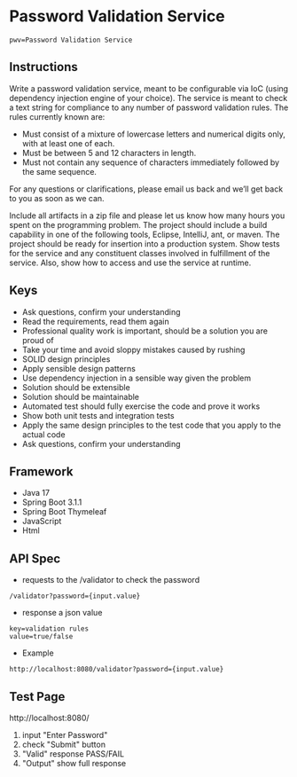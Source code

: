 # Password Validation Service
`pwv=Password Validation Service`

## Instructions

Write a password validation service, meant to be configurable via IoC (using dependency
injection engine of your choice). The service is meant to check a text string for compliance
to any number of password validation rules. The rules currently known are:

* Must consist of a mixture of lowercase letters and numerical digits only, with at least one
of each.
* Must be between 5 and 12 characters in length.
* Must not contain any sequence of characters immediately followed by the same sequence.

For any questions or clarifications, please email us back and we’ll get back to you as soon as
we can.

Include all artifacts in a zip file and please let us know how many hours you spent on the
programming problem. The project should include a build capability in one of the following
tools, Eclipse, IntelliJ, ant, or maven. The project should be ready for insertion into a
production system. Show tests for the service and any constituent classes involved in
fulfillment of the service. Also, show how to access and use the service at runtime.

## Keys

* Ask questions, confirm your understanding
* Read the requirements, read them again
* Professional quality work is important, should be a solution you are proud of
* Take your time and avoid sloppy mistakes caused by rushing
* SOLID design principles
* Apply sensible design patterns
* Use dependency injection in a sensible way given the problem
* Solution should be extensible
* Solution should be maintainable
* Automated test should fully exercise the code and prove it works
* Show both unit tests and integration tests
* Apply the same design principles to the test code that you apply to the actual code
* Ask questions, confirm your understanding

## Framework
* Java 17
* Spring Boot 3.1.1
* Spring Boot Thymeleaf
* JavaScript
* Html

## API Spec
- requests to the /validator to check the password
```
/validator?password={input.value}
```
- response a json value
```
key=validation rules
value=true/false
```
- Example
```
http://localhost:8080/validator?password={input.value}
```

## Test Page
http://localhost:8080/

1. input "Enter Password"
2. check "Submit" button
3. "Valid" response PASS/FAIL
4. "Output" show full response